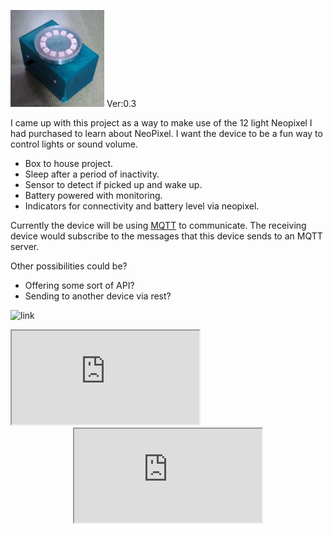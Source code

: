 <img src="proto-1.3.png" width="150" title="current version"> Ver:0.3


I came up with this project as a way to make use of the 12 light Neopixel I had purchased to learn about NeoPixel. I want the device to be a fun way to control lights or sound volume.

- Box to house project.
- Sleep after a period of inactivity.
- Sensor to detect if picked up and wake up.
- Battery powered with monitoring.
- Indicators for connectivity and battery level via neopixel.

Currently the device will be using [MQTT](https://mqtt.org/) to communicate. The receiving device would subscribe to the messages that this device sends to an MQTT server.

Other possibilities could be?
- Offering some sort of API?
- Sending to another device via rest?

![link](https://docs.google.com/document/d/e/2PACX-1vRMHIf3cCzQNwxW5FcBkv3tdzKRkx1FjHkjvCygZDz4CN89An3AAmvDjBVt-Hg30fzuOjBPdlMAvlWV/pub)

<iframe src="https://docs.google.com/document/d/e/2PACX-1vRMHIf3cCzQNwxW5FcBkv3tdzKRkx1FjHkjvCygZDz4CN89An3AAmvDjBVt-Hg30fzuOjBPdlMAvlWV/pub?embedded=true"></iframe>

<div style="text-align: center"><iframe src="https://docs.google.com/document/d/e/2PACX-1vRMHIf3cCzQNwxW5FcBkv3tdzKRkx1FjHkjvCygZDz4CN89An3AAmvDjBVt-Hg30fzuOjBPdlMAvlWV/pub?embedded=true"></iframe></div>

